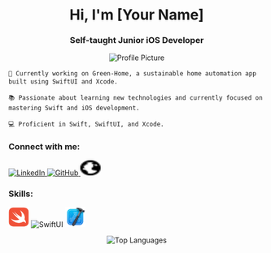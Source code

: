 <h1 align="center">Hi, I'm [Your Name]</h1>
<h3 align="center">Self-taught Junior iOS Developer</h3>
<p align="center">
  <img src="https://avatars.githubusercontent.com/u/1234567?v=4" alt="Profile Picture" width="150" height="150">
</p>

    🚀 Currently working on Green-Home, a sustainable home automation app built using SwiftUI and Xcode.

    📚 Passionate about learning new technologies and currently focused on mastering Swift and iOS development.

    💻 Proficient in Swift, SwiftUI, and Xcode.

<h3 align="left">Connect with me:</h3>
<p align="left">
  <a href="https://linkedin.com/in/[Your Name]" target="_blank">
    <img src="https://raw.githubusercontent.com/rahuldkjain/github-profile-readme-generator/master/src/images/icons/Social/linked-in-alt.svg" alt="LinkedIn" height="30" width="40" />
  </a>
  <a href="https://github.com/[Your GitHub Username]" target="_blank">
    <img src="https://raw.githubusercontent.com/rahuldkjain/github-profile-readme-generator/master/src/images/icons/Social/github.svg" alt="GitHub" height="30" width="40" />
  </a>
  <a href="https://[Your Personal Website]" target="_blank">
    <img src="https://raw.githubusercontent.com/iconic/open-iconic/master/svg/globe.svg" alt="Website" height="30" width="40" />
  </a>
</p>
<h3 align="left">Skills:</h3>
<p align="left">
  <img src="https://raw.githubusercontent.com/devicons/devicon/master/icons/swift/swift-original.svg" alt="Swift" width="40" height="40"/>
  <img src="https://raw.githubusercontent.com/devicons/devicon/master/icons/swiftui/swiftui-original.svg" alt="SwiftUI" width="40" height="40"/>
  <img src="https://raw.githubusercontent.com/devicons/devicon/master/icons/xcode/xcode-original.svg" alt="Xcode" width="40" height="40"/>
</p>
<p align="center">
  <img src="https://github-readme-stats.vercel.app/api/top-langs/?username=[Your GitHub Username]&layout=compact&theme=dark" alt="Top Languages" />
</p>
